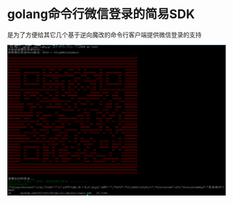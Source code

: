 # golang命令行微信登录的简易SDK

是为了方便给其它几个基于逆向魔改的命令行客户端提供微信登录的支持

![img.png](./assets/README-1631812068980.png)




